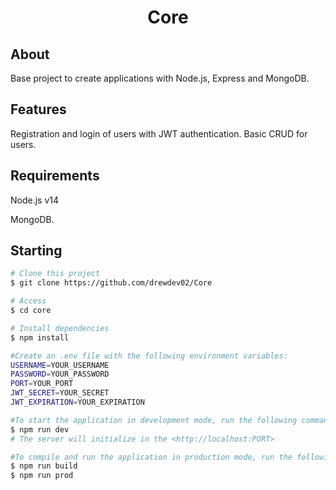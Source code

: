 <h1 align="center">Core</h1>

##  About ##
Base project to create applications with Node.js, Express and MongoDB.

## Features ##
Registration and login of users with JWT authentication.
Basic CRUD for users.
## Requirements ##
Node.js v14

MongoDB.

## Starting ##
```bash
# Clone this project
$ git clone https://github.com/drewdev02/Core

# Access
$ cd core

# Install dependencies
$ npm install

#Create an .env file with the following environment variables:
USERNAME=YOUR_USERNAME
PASSWORD=YOUR_PASSWORD
PORT=YOUR_PORT
JWT_SECRET=YOUR_SECRET
JWT_EXPIRATION=YOUR_EXPIRATION

#To start the application in development mode, run the following command:
$ npm run dev
# The server will initialize in the <http://localhost:PORT>

#To compile and run the application in production mode, run the following commands:
$ npm run build
$ npm run prod


```
